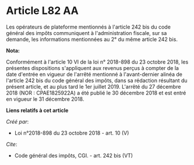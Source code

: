 # Article L82 AA

Les opérateurs de plateforme mentionnés à l'article 242 bis du code général des impôts communiquent à l'administration
fiscale, sur sa demande, les informations mentionnées au 2° du même article 242 bis.

**Nota:**

Conformément à l'article 10 VI de la loi n° 2018-898 du 23 octobre 2018, les présentes dispositions s'appliquent aux revenus
perçus à compter de la date d'entrée en vigueur de l'arrêté mentionné à l'avant-dernier alinéa de l'article 242 bis du code
général des impôts, dans sa rédaction résultant du présent article, et au plus tard le 1er juillet 2019. L'arrêté du 27
décembre 2018 (NOR : CPAE1825922A) a été publié le 30 décembre 2018 et est entré en vigueur le 31 décembre 2018.

**Liens relatifs à cet article**

_Créé par_:

  - Loi n°2018-898 du 23 octobre 2018 - art. 10 (V)

_Cite_:

  - Code général des impôts, CGI. - art. 242 bis (VT)
